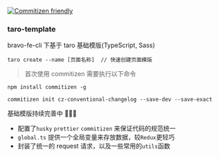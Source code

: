 [![Commitizen friendly](https://img.shields.io/badge/commitizen-friendly-brightgreen.svg)](http://commitizen.github.io/cz-cli/)

### taro-template

bravo-fe-cli 下基于 taro 基础模版(TypeScript, Sass)

```
taro create --name [页面名称]  // 快速创建页面模版
```

> 首次使用 commitizen 需要执行以下命令

```
npm install commitizen -g

commitizen init cz-conventional-changelog --save-dev --save-exact
```

基础模版持续完善中 🏀🏀🏀

- 配置了`husky` `prettier` `commitizen` 来保证代码的规范统一
- `global.ts` 提供一个全局变量来存放数据，较`Redux`更轻巧
- 封装了统一的 request 请求，以及一些常用的`utils`函数
